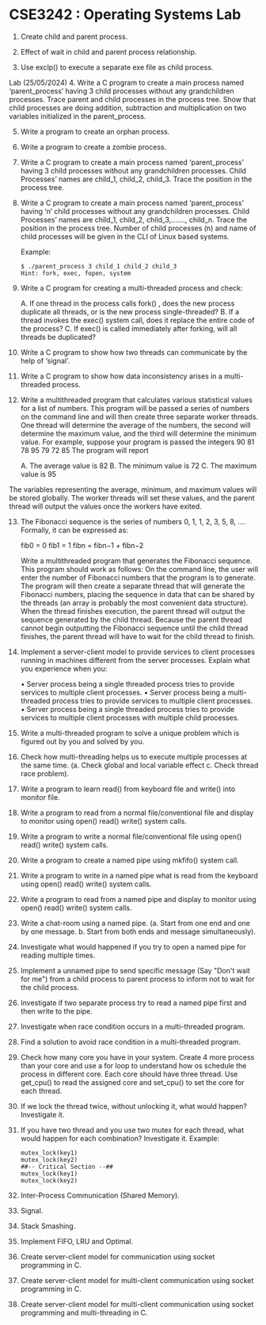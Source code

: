 # CSE3242 : Operating Systems Lab


1.	Create child and parent process.

2.	Effect of wait in child and parent process relationship.

3.	Use exclp() to execute a separate exe file as child process.


Lab (25/05/2024)
4.	Write a C program to create a main process named ‘parent_process’ having 3 child processes without any grandchildren processes. Trace parent and child 	processes in the process tree. Show that child processes are doing addition, subtraction and multiplication on two variables initialized in the parent_process.

5.	Write a program to create an orphan process.

6.	Write a program to create a zombie process.

7.	Write a C program to create a main process named ‘parent_process’ having 3 child processes without any grandchildren processes. Child Processes’ names are 	child_1, child_2, child_3. Trace the position in the process tree.

8.	Write a C program to create a main process named ‘parent_process’ having ‘n’ child processes without any grandchildren processes. Child Processes’ names are 	child_1, child_2, child_3,......., child_n. Trace the position in the process tree. Number of child processes (n) and name of child processes will be given in 	the CLI of Linux based systems.

	Example:

	```
	$ ./parent_process 3 child_1 child_2 child_3
	Hint: fork, exec, fopen, system
	```


9.	Write a C program for creating a multi-threaded process and check:
 
	A.	If one thread in the process calls fork() , does the new process duplicate all threads, or is the new process single-threaded? 
	B.	If a thread invokes the exec() system call, does it replace the entire code of the process?
	C.	If exec() is called immediately after forking, will all threads be duplicated?

10.	Write a C program to show how two threads can communicate by the help of ‘signal’.

11.	Write a C program to show how data inconsistency arises in a multi-threaded process.

12.	Write a multithreaded program that calculates various statistical values for a list of numbers. This program will be passed a series of numbers on the command 	line and will then create three separate worker threads. One thread will determine the average of the numbers, the second will determine the maximum value, and 	the third will determine the minimum value. For example, suppose your program is passed the integers 90 81 78 95 79 72 85
	The program will report

	A. The average value is 82
	B. The minimum value is 72
	C. The maximum value is 95

The variables representing the average, minimum, and maximum values will be stored globally. The worker threads will set these values, and the parent thread will output the values once the workers have exited.


13.	The Fibonacci sequence is the series of numbers 0, 1, 1, 2, 3, 5, 8, .... 
	Formally, it can be expressed as:

	fib0 = 0
	fib1 = 1
	fibn = fibn−1 + fibn−2
	
	Write a multithreaded program that generates the Fibonacci sequence. This program should work as follows: On the command line, the user will enter the number 	of Fibonacci numbers that the program is to generate. The program will then create a separate thread that will generate the Fibonacci numbers, placing the 	sequence in data that can be shared by the threads (an array is probably the most convenient data structure). When the thread finishes execution, the parent 	thread will output the sequence generated by the child thread. Because the parent thread cannot begin outputting the Fibonacci sequence until the child thread 	finishes, the parent thread will have to wait for the child thread to finish.

14.	Implement a server-client model to provide services to client processes running in machines different from the server processes. Explain what you experience 	when you:

	•	Server process being a single threaded process tries to provide services to multiple client processes.
	•	Server process being a multi-threaded process tries to provide services to multiple client processes.
	•	Server process being a single threaded process tries to provide services to multiple client processes with multiple child processes.

15.	Write a multi-threaded program to solve a unique problem which is figured out by you and solved by you.

16.	Check how multi-threading helps us to execute multiple processes at the same time. (a. Check global and local variable effect c. Check thread race problem).

17.	Write a program to learn read() from keyboard file and write() into monitor file.

18.	Write a program to read from a normal file/conventional file and display to monitor using open() read() write() system calls.

19.	Write a program to write a normal file/conventional file using open() read() write() system calls.

20.	Write a program to create a named pipe using mkfifo() system call.

21.	Write a program to write in a named pipe what is read from the keyboard using open() read() write() system calls.

22.	Write a program to read from a named pipe and display to monitor using open() read() write() system calls.

23.	Write a chat-room using a named pipe. (a. Start from one end and one by one message. b. Start from both ends and message simultaneously).

24.	Investigate what would happened if you try to open a named pipe for reading multiple times.

25.	Implement a unnamed pipe to send specific message (Say "Don't wait for me") from a child process to parent process to inform not to wait for the child process.

26.	Investigate if two separate process try to read a named pipe first and then write to the pipe.

27.	Investigate when race condition occurs in a multi-threaded program.

28.	Find a solution to avoid race condition in a multi-threaded program.

29.	Check how many core you have in your system. Create 4 more process than your core and use a for loop to understand how os schedule the process in different 	core. Each core should have three thread. Use get_cpu() to read the assigned core and set_cpu() to set the core for each thread.

30.	If we lock the thread twice, without unlocking it, what would happen? Investigate it.

31.	If you have two thread and you use two mutex for each thread, what would happen for each combination? Investigate it. Example:
	
	```
	mutex_lock(key1)
	mutex_lock(key2)
	##-- Critical Section --##
	mutex_lock(key1)
	mutex_lock(key2)
	```

32.	Inter-Process Communication (Shared Memory).

33.	Signal.

34.	Stack Smashing.

35.	Implement FIFO, LRU and Optimal.

36.	Create server-client model for communication using socket programming in C.

37.	Create server-client model for multi-client communication using socket programming in C.

38.	Create server-client model for multi-client communication using socket programming and multi-threading in C.

